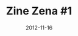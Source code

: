 ---
layout: post
category: portfolio
title: "Zine Zena #1"
link: "http://www.behance.net/gallery/10946053/Zine-Zena-1"
date: "2012-11-16"
postdate: "Novembro/2016"
banner: "https://mir-s3-cdn-cf.behance.net/project_modules/fs/3f686710946053.5c1c515f6690e.jpg"
description: "Design e diagração do zine utilizando Scribus"
---